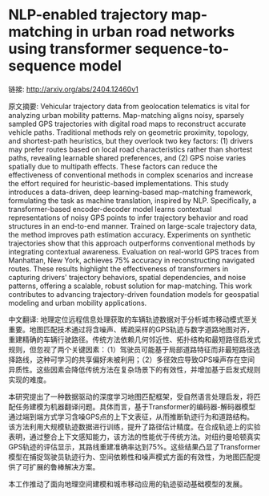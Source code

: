 # NLP-enabled trajectory map-matching in urban road networks using transformer sequence-to-sequence model

链接: http://arxiv.org/abs/2404.12460v1

原文摘要:
Vehicular trajectory data from geolocation telematics is vital for analyzing
urban mobility patterns. Map-matching aligns noisy, sparsely sampled GPS
trajectories with digital road maps to reconstruct accurate vehicle paths.
Traditional methods rely on geometric proximity, topology, and shortest-path
heuristics, but they overlook two key factors: (1) drivers may prefer routes
based on local road characteristics rather than shortest paths, revealing
learnable shared preferences, and (2) GPS noise varies spatially due to
multipath effects. These factors can reduce the effectiveness of conventional
methods in complex scenarios and increase the effort required for
heuristic-based implementations. This study introduces a data-driven, deep
learning-based map-matching framework, formulating the task as machine
translation, inspired by NLP. Specifically, a transformer-based encoder-decoder
model learns contextual representations of noisy GPS points to infer trajectory
behavior and road structures in an end-to-end manner. Trained on large-scale
trajectory data, the method improves path estimation accuracy. Experiments on
synthetic trajectories show that this approach outperforms conventional methods
by integrating contextual awareness. Evaluation on real-world GPS traces from
Manhattan, New York, achieves 75% accuracy in reconstructing navigated routes.
These results highlight the effectiveness of transformers in capturing drivers'
trajectory behaviors, spatial dependencies, and noise patterns, offering a
scalable, robust solution for map-matching. This work contributes to advancing
trajectory-driven foundation models for geospatial modeling and urban mobility
applications.

中文翻译:
地理定位远程信息处理获取的车辆轨迹数据对于分析城市移动模式至关重要。地图匹配技术通过将含噪声、稀疏采样的GPS轨迹与数字道路地图对齐，重建精确的车辆行驶路径。传统方法依赖几何邻近性、拓扑结构和最短路径启发式规则，但忽视了两个关键因素：（1）驾驶员可能基于局部道路特征而非最短路径选择路线，这种可学习的共享偏好未被利用；（2）多径效应导致GPS噪声存在空间异质性。这些因素会降低传统方法在复杂场景下的有效性，并增加基于启发式规则实现的难度。

本研究提出了一种数据驱动的深度学习地图匹配框架，受自然语言处理启发，将匹配任务建模为机器翻译问题。具体而言，基于Transformer的编码器-解码器模型通过端到端方式学习含噪GPS点的上下文表征，从而推断轨迹行为和道路结构。该方法利用大规模轨迹数据进行训练，提升了路径估计精度。在合成轨迹上的实验表明，通过整合上下文感知能力，该方法的性能优于传统方法。对纽约曼哈顿真实GPS轨迹的评估显示，其路线重建准确率达到75%。这些结果凸显了Transformer模型在捕捉驾驶员轨迹行为、空间依赖性和噪声模式方面的有效性，为地图匹配提供了可扩展的鲁棒解决方案。

本工作推动了面向地理空间建模和城市移动应用的轨迹驱动基础模型的发展。
